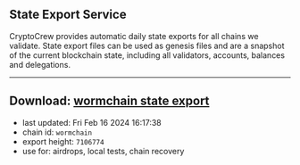 ## State Export Service
CryptoCrew provides automatic daily state exports for all chains we validate. State export files can be used as genesis files and are a snapshot of the current blockchain state, including all validators, accounts, balances and delegations.

---
**Download: [wormchain state export](https://dl-eu2.ccvalidators.com/SERVICE/wormchain/wormchain_export_7106774.json)**
---

- last updated: Fri Feb 16 2024 16:17:38
- chain id: `wormchain`
- export height: `7106774`
- use for: airdrops, local tests, chain recovery
